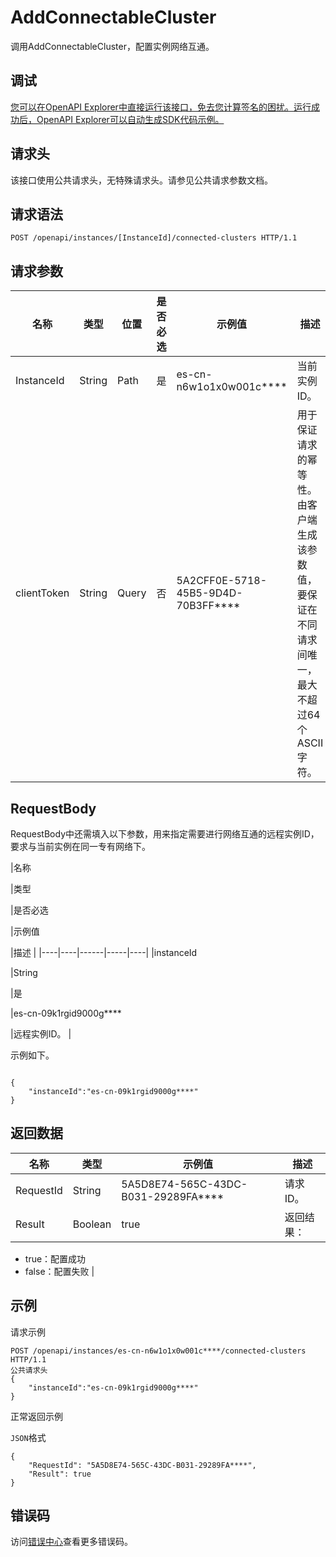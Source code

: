# AddConnectableCluster

调用AddConnectableCluster，配置实例网络互通。

## 调试

[您可以在OpenAPI Explorer中直接运行该接口，免去您计算签名的困扰。运行成功后，OpenAPI Explorer可以自动生成SDK代码示例。](https://api.aliyun.com/#product=elasticsearch&api=AddConnectableCluster&type=ROA&version=2017-06-13)

## 请求头

该接口使用公共请求头，无特殊请求头。请参见公共请求参数文档。

## 请求语法

```
POST /openapi/instances/[InstanceId]/connected-clusters HTTP/1.1
```

## 请求参数

|名称|类型|位置|是否必选|示例值|描述|
|--|--|--|----|---|--|
|InstanceId|String|Path|是|es-cn-n6w1o1x0w001c\*\*\*\*|当前实例ID。 |
|clientToken|String|Query|否|5A2CFF0E-5718-45B5-9D4D-70B3FF\*\*\*\*|用于保证请求的幂等性。由客户端生成该参数值，要保证在不同请求间唯一，最大不超过64个ASCII字符。 |

## RequestBody

RequestBody中还需填入以下参数，用来指定需要进行网络互通的远程实例ID，要求与当前实例在同一专有网络下。

|名称

|类型

|是否必选

|示例值

|描述 |
|----|----|------|-----|----|
|instanceId

|String

|是

|es-cn-09k1rgid9000g\*\*\*\*

|远程实例ID。 |

示例如下。

```

{
    "instanceId":"es-cn-09k1rgid9000g****"
}

```

## 返回数据

|名称|类型|示例值|描述|
|--|--|---|--|
|RequestId|String|5A5D8E74-565C-43DC-B031-29289FA\*\*\*\*|请求ID。 |
|Result|Boolean|true|返回结果：

 -   true：配置成功
-   false：配置失败 |

## 示例

请求示例

```
POST /openapi/instances/es-cn-n6w1o1x0w001c****/connected-clusters HTTP/1.1
公共请求头
{
    "instanceId":"es-cn-09k1rgid9000g****"
}
```

正常返回示例

`JSON`格式

```
{
    "RequestId": "5A5D8E74-565C-43DC-B031-29289FA****",
    "Result": true
}
```

## 错误码

访问[错误中心](https://error-center.alibabacloud.com/status/product/elasticsearch)查看更多错误码。

